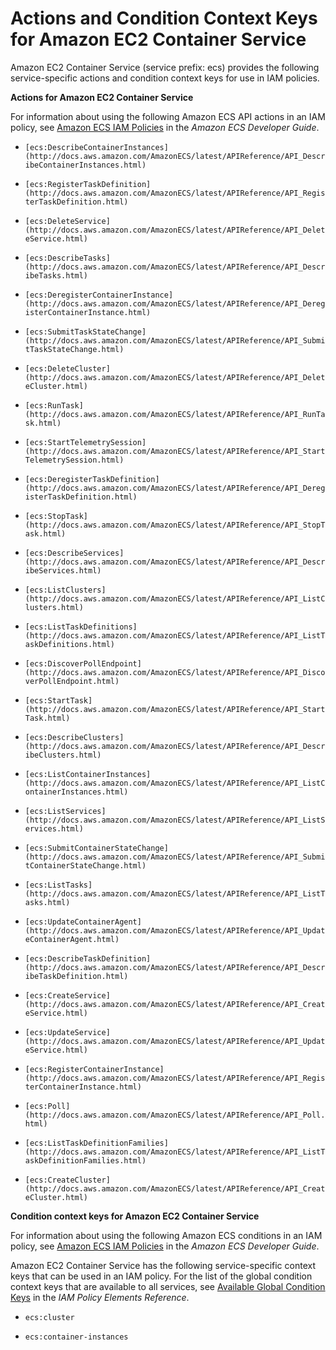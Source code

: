 # Actions and Condition Context Keys for Amazon EC2 Container Service<a name="list_ecs"></a>

Amazon EC2 Container Service \(service prefix: ecs\) provides the following service\-specific actions and condition context keys for use in IAM policies\.

**Actions for Amazon EC2 Container Service**

For information about using the following Amazon ECS API actions in an IAM policy, see [Amazon ECS IAM Policies](http://docs.aws.amazon.com/AmazonECS/latest/developerguide/;IAM_policies.html) in the *Amazon ECS Developer Guide*\.

+ `[ecs:DescribeContainerInstances](http://docs.aws.amazon.com/AmazonECS/latest/APIReference/API_DescribeContainerInstances.html)`

+ `[ecs:RegisterTaskDefinition](http://docs.aws.amazon.com/AmazonECS/latest/APIReference/API_RegisterTaskDefinition.html)`

+ `[ecs:DeleteService](http://docs.aws.amazon.com/AmazonECS/latest/APIReference/API_DeleteService.html)`

+ `[ecs:DescribeTasks](http://docs.aws.amazon.com/AmazonECS/latest/APIReference/API_DescribeTasks.html)`

+ `[ecs:DeregisterContainerInstance](http://docs.aws.amazon.com/AmazonECS/latest/APIReference/API_DeregisterContainerInstance.html)`

+ `[ecs:SubmitTaskStateChange](http://docs.aws.amazon.com/AmazonECS/latest/APIReference/API_SubmitTaskStateChange.html)`

+ `[ecs:DeleteCluster](http://docs.aws.amazon.com/AmazonECS/latest/APIReference/API_DeleteCluster.html)`

+ `[ecs:RunTask](http://docs.aws.amazon.com/AmazonECS/latest/APIReference/API_RunTask.html)`

+ `[ecs:StartTelemetrySession](http://docs.aws.amazon.com/AmazonECS/latest/APIReference/API_StartTelemetrySession.html)`

+ `[ecs:DeregisterTaskDefinition](http://docs.aws.amazon.com/AmazonECS/latest/APIReference/API_DeregisterTaskDefinition.html)`

+ `[ecs:StopTask](http://docs.aws.amazon.com/AmazonECS/latest/APIReference/API_StopTask.html)`

+ `[ecs:DescribeServices](http://docs.aws.amazon.com/AmazonECS/latest/APIReference/API_DescribeServices.html)`

+ `[ecs:ListClusters](http://docs.aws.amazon.com/AmazonECS/latest/APIReference/API_ListClusters.html)`

+ `[ecs:ListTaskDefinitions](http://docs.aws.amazon.com/AmazonECS/latest/APIReference/API_ListTaskDefinitions.html)`

+ `[ecs:DiscoverPollEndpoint](http://docs.aws.amazon.com/AmazonECS/latest/APIReference/API_DiscoverPollEndpoint.html)`

+ `[ecs:StartTask](http://docs.aws.amazon.com/AmazonECS/latest/APIReference/API_StartTask.html)`

+ `[ecs:DescribeClusters](http://docs.aws.amazon.com/AmazonECS/latest/APIReference/API_DescribeClusters.html)`

+ `[ecs:ListContainerInstances](http://docs.aws.amazon.com/AmazonECS/latest/APIReference/API_ListContainerInstances.html)`

+ `[ecs:ListServices](http://docs.aws.amazon.com/AmazonECS/latest/APIReference/API_ListServices.html)`

+ `[ecs:SubmitContainerStateChange](http://docs.aws.amazon.com/AmazonECS/latest/APIReference/API_SubmitContainerStateChange.html)`

+ `[ecs:ListTasks](http://docs.aws.amazon.com/AmazonECS/latest/APIReference/API_ListTasks.html)`

+ `[ecs:UpdateContainerAgent](http://docs.aws.amazon.com/AmazonECS/latest/APIReference/API_UpdateContainerAgent.html)`

+ `[ecs:DescribeTaskDefinition](http://docs.aws.amazon.com/AmazonECS/latest/APIReference/API_DescribeTaskDefinition.html)`

+ `[ecs:CreateService](http://docs.aws.amazon.com/AmazonECS/latest/APIReference/API_CreateService.html)`

+ `[ecs:UpdateService](http://docs.aws.amazon.com/AmazonECS/latest/APIReference/API_UpdateService.html)`

+ `[ecs:RegisterContainerInstance](http://docs.aws.amazon.com/AmazonECS/latest/APIReference/API_RegisterContainerInstance.html)`

+ `[ecs:Poll](http://docs.aws.amazon.com/AmazonECS/latest/APIReference/API_Poll.html)`

+ `[ecs:ListTaskDefinitionFamilies](http://docs.aws.amazon.com/AmazonECS/latest/APIReference/API_ListTaskDefinitionFamilies.html)`

+ `[ecs:CreateCluster](http://docs.aws.amazon.com/AmazonECS/latest/APIReference/API_CreateCluster.html)`

**Condition context keys for Amazon EC2 Container Service**

For information about using the following Amazon ECS conditions in an IAM policy, see [Amazon ECS IAM Policies](http://docs.aws.amazon.com/AmazonECS/latest/developerguide/IAM_policies.html) in the *Amazon ECS Developer Guide*\.

Amazon EC2 Container Service has the following service\-specific context keys that can be used in an IAM policy\. For the list of the global condition context keys that are available to all services, see [Available Global Condition Keys](reference_policies_condition-keys.md#AvailableKeys) in the *IAM Policy Elements Reference*\.

+ `ecs:cluster`

+ `ecs:container-instances`